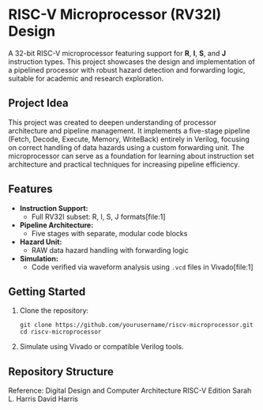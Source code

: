 # RISC-V Microprocessor (RV32I) Design

A 32-bit RISC-V microprocessor featuring support for **R**, **I**, **S**, and **J** instruction types. This project showcases the design and implementation of a pipelined processor with robust hazard detection and forwarding logic, suitable for academic and research exploration.

## Project Idea

This project was created to deepen understanding of processor architecture and pipeline management. It implements a five-stage pipeline (Fetch, Decode, Execute, Memory, WriteBack) entirely in Verilog, focusing on correct handling of data hazards using a custom forwarding unit. The microprocessor can serve as a foundation for learning about instruction set architecture and practical techniques for increasing pipeline efficiency.

## Features

- **Instruction Support:**  
  - Full RV32I subset: R, I, S, J formats[file:1]
- **Pipeline Architecture:**  
  - Five stages with separate, modular code blocks
- **Hazard Unit:**  
  - RAW data hazard handling with forwarding logic
- **Simulation:**  
  - Code verified via waveform analysis using `.vcd` files in Vivado[file:1]

## Getting Started

1. Clone the repository:
    ```
    git clone https://github.com/yourusername/riscv-microprocessor.git
    cd riscv-microprocessor
    ```
2. Simulate using Vivado or compatible Verilog tools.

## Repository Structure




Reference: Digital Design and Computer Architecture RISC-V Edition Sarah L. Harris David Harris
